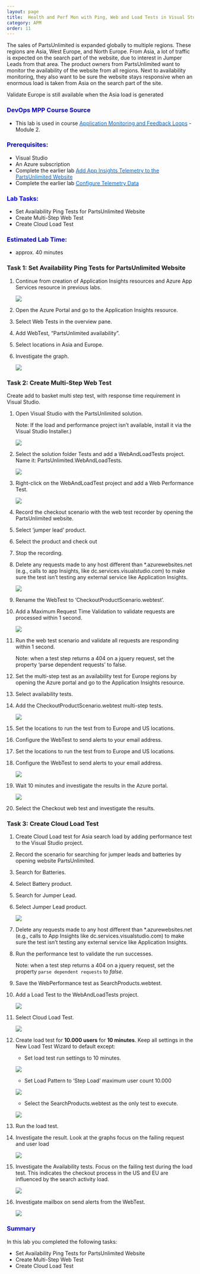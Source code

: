 ```yaml
---
layout: page
title:  Health and Perf Mon with Ping, Web and Load Tests in Visual Studio
category: APM
order: 11
---
```



The sales of PartsUnlimited is expanded globally to multiple regions. These regions are Asia, West Europe, and North Europe. From Asia, a lot of traffic is expected on the search part of the website, due to interest in Jumper Leads from that area. The product owners from PartsUnlimited want to monitor the availability of the website from all regions. Next to availability monitoring, they also want to be sure the website stays responsive when an enormous load is taken from Asia on the search part of the site.  

Validate Europe is still available when the Asia load is generated

<h3><span style="color: #0000CD;">DevOps MPP Course Source </span></h3>

- This lab is used in course <a href="https://www.edx.org/course/application-monitoring-feedback-loops-microsoft-devops200-7x-0" target="_blank"><span style="color: #0066cc;" color="#0066cc"> Application Monitoring and Feedback Loops</span></a> - Module 2.



<h3><span style="color: #0000CD;">Prerequisites:</span></h3>

- Visual Studio
- An Azure subscription
- Complete the earlier lab <a href="https://microsoft.github.io/PartsUnlimited/apm/200.7x-APM-AddAppInsightsTelemetrytoPUwebsite.html" target="_blank"><span style="color: #0066cc;" color="#0066cc"> Add App Insights Telemetry to the PartsUnlimited Website</span></a> 
- Complete the earlier lab <a href="https://microsoft.github.io/PartsUnlimited/apm/200.7x-APM-ConfigTelemetryData.html" target="_blank"><span style="color: #0066cc;" color="#0066cc"> Configure Telemetry Data </span></a> 



<h3><span style="color: #0000CD;">Lab Tasks: </span></h3>

- Set Availability Ping Tests for PartsUnlimited Website  
- Create Multi-Step Web Test  
- Create Cloud Load Test  





<h3><span style="color: #0000CD;">Estimated Lab Time:</span></h3>

- approx. 40 minutes  



### Task 1: Set Availability Ping Tests for PartsUnlimited Website  



1.	Continue from creation of Application Insights resources and Azure App Services resource in previous labs.   




    ![](../assets/healthperfmonitoring-jan2018/healthperfmon_1.png)



2. Open the Azure Portal and go to the Application Insights resource.  

3. Select Web Tests in the overview pane.  

4. Add WebTest, “PartsUnlimited availability”.  

5. Select locations in Asia and Europe.  

6. Investigate the graph.  	

    ![](../assets/healthperfmonitoring-jan2018/healthperfmon_2.png)


### Task 2: Create Multi-Step Web Test  

Create add to basket multi step test, with response time requirement in Visual Studio.   

1.	Open Visual Studio with the PartsUnlimited solution.    

    Note: If the load and performance project isn’t available, install it via the Visual Studio Installer.)  


    ![](../assets/healthperfmonitoring-jan2018/healthperfmon_3.png)




2. Select the solution folder Tests and add a WebAndLoadTests project. Name it: PartsUnlimited.WebAndLoadTests.  



    ![](../assets/healthperfmonitoring-jan2018/healthperfmon_4.png)



3. Right-click on the WebAndLoadTest project and add a Web Performance Test.  
    
    ![](../assets/healthperfmonitoring-jan2018/healthperfmon_5.png)






4. Record the checkout scenario with the web test recorder by opening the PartsUnlimited website.  

5. Select ‘jumper lead’ product.  

6. Select the product and check out

7. Stop the recording.  

8. Delete any requests made to any host different than *.azurewebsites.net (e.g., calls to app Insights, like dc.services.visualstudio.com) to make sure the test isn’t testing any external service like Application Insights.  

    ![](../assets/healthperfmonitoring-jan2018/healthperfmon_6.png)



9. Rename the WebTest to ‘CheckoutProductScenario.webtest’.  

10. Add a Maximum Request Time Validation to validate requests are processed within 1 second.  

    
    ![](../assets/healthperfmonitoring-jan2018/healthperfmon_7.png)


11. Run the web test scenario and validate all requests are responding within 1 second. 

    Note: when a test step returns a 404 on a jquery request, set the property ‘parse dependent requests’ to false.  


12. Set the multi-step test as an availability test for Europe regions by opening the Azure portal and go to the Application Insights resource.  
13. Select availability tests.  

14. Add the CheckoutProductScenario.webtest multi-step tests.  

    
    ![](../assets/healthperfmonitoring-jan2018/healthperfmon_8.png) 



15. Set the locations to run the test from to Europe and US locations.  

16. Configure the WebTest to send alerts to your email address.  

17. Set the locations to run the test from to Europe and US locations.  

18. Configure the WebTest to send alerts to your email address.  


    ![](../assets/healthperfmonitoring-jan2018/healthperfmon_9.png) 


19. Wait 10 minutes and investigate the results in the Azure portal.


    ![](../assets/healthperfmonitoring-jan2018/healthperfmon_10.png) 


20. Select the Checkout web test and investigate the results.   



### Task 3: Create Cloud Load Test 


1. Create Cloud Load test for Asia search load by adding performance test to the Visual Studio project.  


2. Record the scenario for searching for jumper leads and batteries by opening website PartsUnlimited.  

4. Search for Batteries.  

5. Select Battery product. 

6. Search for Jumper Lead.  

7. Select Jumper Lead product.  

    ![](../assets/healthperfmonitoring-jan2018/healthperfmon_11.png) 


8. Delete any requests made to any host different than *.azurewebsites.net (e.g., calls to App Insights like dc.services.visualstudio.com) to make sure the test isn’t testing any external service like Application Insights.  

9. Run the performance test to validate the run successes.   

    Note: when a test step returns a 404 on a jquery request, set the property `parse dependent requests` to *false*.  

10. Save the WebPerformance test as SearchProducts.webtest.  

11. Add a Load Test to the WebAndLoadTests project.  


    ![](../assets/healthperfmonitoring-jan2018/healthperfmon_12.png) 


12. Select Cloud Load Test.  


    ![](../assets/healthperfmonitoring-jan2018/healthperfmon_13.png) 

13. Create load test for **10.000 users** for **10 minutes**. Keep all settings in the New Load Test Wizard to default except:  
    - Set load test run settings to 10 minutes.  

    ![](../assets/healthperfmonitoring-jan2018/healthperfmon_14.png) 




    - Set Load Pattern to ‘Step Load’ maximum user count 10.000  


    ![](../assets/healthperfmonitoring-jan2018/healthperfmon_15.png) 

    - Select the SearchProducts.webtest as the only test to execute.  

    ![](../assets/healthperfmonitoring-jan2018/healthperfmon_16.png) 

14. Run the load test.  

15. Investigate the result. Look at the graphs focus on the failing request and user load

    ![](../assets/healthperfmonitoring-jan2018/healthperfmon_17.png) 

16. Investigate the Availability tests. Focus on the failing test during the load test. This indicates the checkout process in the US and EU are influenced by the search activity load.  

    ![](../assets/healthperfmonitoring-jan2018/healthperfmon_18.png) 


17. Investigate mailbox on send alerts from the WebTest.  

    ![](../assets/healthperfmonitoring-jan2018/healthperfmon_19.png)


<h3><span style="color: #0000CD;"> Summary</span></h3>

In this lab you completed the following tasks:
- Set Availability Ping Tests for PartsUnlimited Website  
- Create Multi-Step Web Test  
- Create Cloud Load Test  


